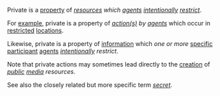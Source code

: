 Private is a [property](https://github.com/gcassel/Modular-Organization-Terminology/blob/master/terms/property.md) of *[resources](https://github.com/gcassel/Modular-Organization-Terminology/blob/master/terms/resource.md) which [agents](https://github.com/gcassel/Modular-Organization-Terminology/blob/master/terms/agent.md) [intentionally](https://github.com/gcassel/Modular-Organization-Terminology/blob/master/terms/intention.md) [restrict](https://github.com/gcassel/Modular-Organization-Terminology/blob/master/terms/restriction.md)*.

For [example](https://github.com/gcassel/Modular-Organization-Terminology/blob/master/terms/example.md), private is a property of *[action(s)](https://github.com/gcassel/Modular-Organization-Terminology/blob/master/terms/action.md) by [agents](https://github.com/gcassel/Modular-Organization-Terminology/blob/master/terms/agent.md)* which occur in [restricted](https://github.com/gcassel/Modular-Organization-Terminology/blob/master/terms/restriction.md) [locations](https://github.com/gcassel/Modular-Organization-Terminology/blob/master/terms/location.md). 

Likewise, private is a property of [information](https://github.com/gcassel/Modular-Organization-Terminology/blob/master/terms/information.md) which *one or more* [specific](https://github.com/gcassel/Modular-Organization-Terminology/blob/master/terms/specific.md) [participant](https://github.com/gcassel/Modular-Organization-Terminology/blob/master/terms/participation.md) [agents](https://github.com/gcassel/Modular-Organization-Terminology/blob/master/terms/agent.md) *[intentionally](https://github.com/gcassel/Modular-Organization-Terminology/blob/master/terms/intention.md) restrict*.

Note that private actions may sometimes lead directly to the [creation](https://github.com/gcassel/Modular-Organization-Terminology/blob/master/terms/creation.md) of *[public](https://github.com/gcassel/Modular-Organization-Terminology/blob/master/terms/public.md) [media](https://github.com/gcassel/Modular-Organization-Terminology/blob/master/terms/media.md) resources*.

See also the closely related but more specific term *[secret](https://github.com/gcassel/Modular-Organization-Terminology/blob/master/terms/secret.md)*.
